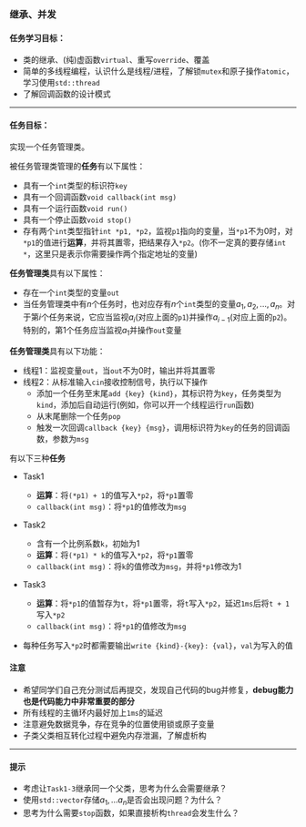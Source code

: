 ### **继承、并发**

#### 任务学习目标：

- 类的继承、(纯)虚函数`virtual`、重写`override`、覆盖
- 简单的多线程编程，认识什么是线程/进程，了解锁`mutex`和原子操作`atomic`，学习使用`std::thread`
- 了解回调函数的设计模式

---

#### 任务目标：

实现一个任务管理类。

被任务管理类管理的**任务**有以下属性：

- 具有一个`int`类型的标识符`key`
- 具有一个回调函数`void callback(int msg)`
- 具有一个运行函数`void run()`
- 具有一个停止函数`void stop()`
- 存有两个`int`类型指针`int *p1, *p2`，监视`p1`指向的变量，当`*p1`不为$0$时，对`*p1`的值进行**运算**，并将其置零，把结果存入`*p2`。(你不一定真的要存储`int *`，这里只是表示你需要操作两个指定地址的变量)

**任务管理类**具有以下属性：

- 存在一个`int`类型的变量`out`
- 当任务管理类中有$n$个任务时，也对应存有$n$个`int`类型的变量$a_1, a_2, ..., a_n$。对于第$i$个任务来说，它应当监视$a_i$(对应上面的`p1`)并操作$a_{i-1}$(对应上面的`p2`)。特别的，第$1$个任务应当监视$a_1$并操作`out`变量

**任务管理类**具有以下功能：

- 线程1：监视变量`out`，当`out`不为$0$时，输出并将其置零
- 线程2：从标准输入`cin`接收控制信号，执行以下操作
  - 添加一个任务至末尾`add {key} {kind}`，其标识符为`key`，任务类型为`kind`，添加后自动运行(例如，你可以开一个线程运行`run`函数)
  - 从末尾删除一个任务`pop`
  - 触发一次回调`callback {key} {msg}`，调用标识符为`key`的任务的回调函数，参数为`msg`

有以下三种**任务**

- Task1

  - **运算**：将`(*p1) + 1`的值写入`*p2`，将`*p1`置零
  - `callback(int msg)`：将`*p1`的值修改为`msg`
- Task2

  - 含有一个比例系数`k`，初始为$1$
  - **运算**：将`(*p1) * k`的值写入`*p2`，将`*p1`置零
  - `callback(int msg)`：将`k`的值修改为`msg`，并将`*p1`修改为1
- Task3

  - **运算**：将`*p1`的值暂存为`t`，将`*p1`置零，将`t`写入`*p2`，延迟`1ms`后将`t + 1`写入`*p2`
  - `callback(int msg)`：将`*p1`的值修改为`msg`
- 每种任务写入`*p2`时都需要输出`write {kind}-{key}: {val}`，`val`为写入的值

#### 注意

- 希望同学们自己充分测试后再提交，发现自己代码的bug并修复，**debug能力也是代码能力中非常重要的部分**
- 所有线程的主循环内最好加上`1ms`的延迟
- 注意避免数据竞争，存在竞争的位置使用锁或原子变量
- 子类父类相互转化过程中避免内存泄漏，了解虚析构

---

#### 提示

- 考虑让`Task1-3`继承同一个父类，思考为什么会需要继承？
- 使用`std::vector`存储$a_1,...a_n$是否会出现问题？为什么？
- 思考为什么需要`stop`函数，如果直接析构`thread`会发生什么？
